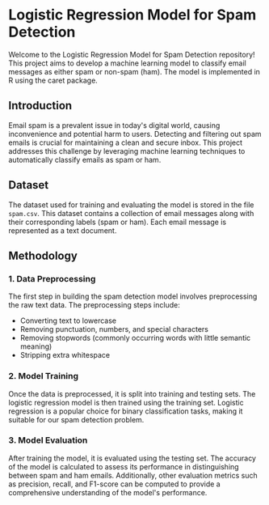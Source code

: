 # Logistic Regression Model for Spam Detection

Welcome to the Logistic Regression Model for Spam Detection repository! This project aims to develop a machine learning model to classify email messages as either spam or non-spam (ham). The model is implemented in R using the caret package.

## Introduction

Email spam is a prevalent issue in today's digital world, causing inconvenience and potential harm to users. Detecting and filtering out spam emails is crucial for maintaining a clean and secure inbox. This project addresses this challenge by leveraging machine learning techniques to automatically classify emails as spam or ham.

## Dataset

The dataset used for training and evaluating the model is stored in the file `spam.csv`. This dataset contains a collection of email messages along with their corresponding labels (spam or ham). Each email message is represented as a text document.

## Methodology

### 1. Data Preprocessing

The first step in building the spam detection model involves preprocessing the raw text data. The preprocessing steps include:

- Converting text to lowercase
- Removing punctuation, numbers, and special characters
- Removing stopwords (commonly occurring words with little semantic meaning)
- Stripping extra whitespace

### 2. Model Training

Once the data is preprocessed, it is split into training and testing sets. The logistic regression model is then trained using the training set. Logistic regression is a popular choice for binary classification tasks, making it suitable for our spam detection problem.

### 3. Model Evaluation

After training the model, it is evaluated using the testing set. The accuracy of the model is calculated to assess its performance in distinguishing between spam and ham emails. Additionally, other evaluation metrics such as precision, recall, and F1-score can be computed to provide a comprehensive understanding of the model's performance.



